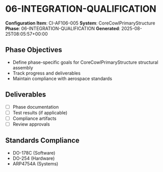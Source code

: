 # 06-INTEGRATION-QUALIFICATION

**Configuration Item**: CI-AF106-005
**System**: CoreCowlPrimaryStructure
**Phase**: 06-INTEGRATION-QUALIFICATION
**Generated**: 2025-08-25T08:05:57+00:00

## Phase Objectives
- Define phase-specific goals for CoreCowlPrimaryStructure structural assembly
- Track progress and deliverables
- Maintain compliance with aerospace standards

## Deliverables
- [ ] Phase documentation
- [ ] Test results (if applicable)
- [ ] Compliance artifacts
- [ ] Review approvals

## Standards Compliance
- DO-178C (Software)
- DO-254 (Hardware)
- ARP4754A (Systems)

